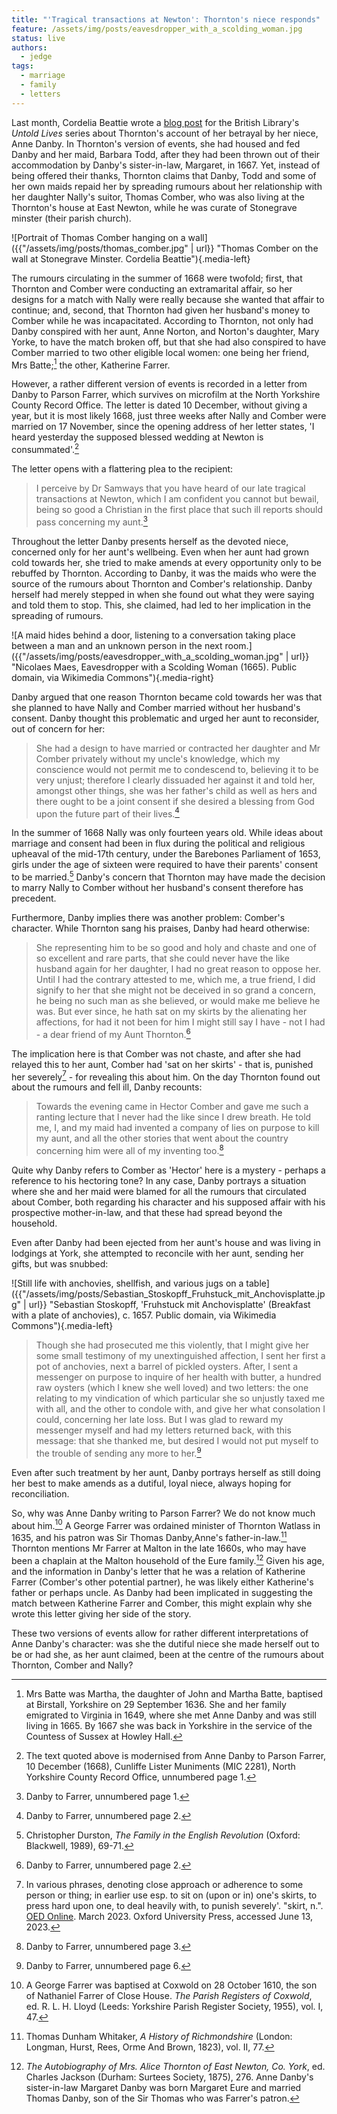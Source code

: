 ```yaml
---
title: "'Tragical transactions at Newton': Thornton's niece responds"
feature: /assets/img/posts/eavesdropper_with_a_scolding_woman.jpg
status: live
authors:
  - jedge
tags:
  - marriage
  - family
  - letters
---
```


Last month, Cordelia Beattie wrote a [blog post](https://blogs.bl.uk/untoldlives/2023/05/bringing-up-a-chicken-to-peck-out-their-eye-a-nieces-betrayal.html) for the British Library's *Untold Lives* series about Thornton's account of her betrayal by her niece, Anne Danby. In Thornton's version of events, she had housed and fed Danby and her maid, Barbara Todd, after they had been thrown out of their accommodation by Danby's sister-in-law, Margaret, in 1667. Yet, instead of being offered their thanks, Thornton claims that Danby, Todd and some of her own maids repaid her by spreading rumours about her relationship with her daughter Nally's suitor, Thomas Comber, who was also living at the Thornton's house at East Newton, while he was curate of Stonegrave minster (their parish church). 

![Portrait of Thomas Comber hanging on a wall]({{"/assets/img/posts/thomas_comber.jpg" | url}} "Thomas Comber on the wall at Stonegrave Minster. Cordelia Beattie"){.media-left}

The rumours circulating in the summer of 1668 were twofold; first, that Thornton and Comber were conducting an extramarital affair, so her designs for a match with Nally were really because she wanted that affair to continue; and, second, that Thornton had given her husband's money to Comber while he was incapacitated. According to Thornton, not only had Danby conspired with her aunt, Anne Norton, and Norton's daughter, Mary Yorke, to have the match broken off, but that she had also conspired to have Comber married to two other eligible local women: one being her friend, Mrs Batte;[^1] the other, Katherine Farrer.

However, a rather different version of events is recorded in a letter from Danby to Parson Farrer, which survives on microfilm at the North Yorkshire County Record Office. The letter is dated 10 December, without giving a year, but it is most likely 1668, just three weeks after Nally and Comber were married on 17 November, since the opening address of her letter states, 'I heard yesterday the supposed blessed wedding at Newton is consummated'.[^2]

The letter opens with a flattering plea to the recipient:

> I perceive by Dr Samways that you have heard of our late tragical transactions at Newton, which I am confident you cannot but bewail, being so good a Christian in the first place that such ill reports should pass concerning my aunt.[^3]

Throughout the letter Danby presents herself as the devoted niece, concerned only for her aunt's wellbeing. Even when her aunt had grown cold towards her, she tried to make amends at every opportunity only to be rebuffed by Thornton. According to Danby, it was the maids who were the source of the rumours about Thornton and Comber's relationship. Danby herself had merely stepped in when she found out what they were saying and told them to stop. This, she claimed, had led to her implication in the spreading of rumours.

![A maid hides behind a door, listening to a conversation taking place between a man and an unknown person in the next room.]({{"/assets/img/posts/eavesdropper_with_a_scolding_woman.jpg" | url}} "Nicolaes Maes, Eavesdropper with a Scolding Woman (1665). Public domain, via Wikimedia Commons"){.media-right}

Danby argued that one reason Thornton became cold towards her was that she planned to have Nally and Comber married without her husband's consent. Danby thought this problematic and urged her aunt to reconsider, out of concern for her:

> She had a design to have married or contracted her daughter and Mr Comber privately without my uncle's knowledge, which my conscience would not permit me to condescend to, believing it to be very unjust; therefore I clearly dissuaded her against it and told her, amongst other things, she was her father's child as well as hers and there ought to be a joint consent if she desired a blessing from God upon the future part of their lives.[^4]

In the summer of 1668 Nally was only fourteen years old. While ideas about marriage and consent had been in flux during the political and religious upheaval of the mid-17th century, under the Barebones Parliament of 1653, girls under the age of sixteen were required to have their parents' consent to be married.[^5] Danby's concern that Thornton may have made the decision to marry Nally to Comber without her husband's consent therefore has precedent.

Furthermore, Danby implies there was another problem: Comber's character. While Thornton sang his praises, Danby had heard otherwise:

> She representing him to be so good and holy and chaste and one of so excellent and rare parts, that she could never have the like husband again for her daughter, I had no great reason to oppose her. Until I had the contrary attested to me, which me, a true friend, I did signify to her that she might not be deceived in so grand a concern, he being no such man as she believed, or would make me believe he was. But ever since, he hath sat on my skirts by the alienating her affections, for had it not been for him I might still say I have - not I had - a dear friend of my Aunt Thornton.[^6]

The implication here is that Comber was not chaste, and after she had relayed this to her aunt, Comber had 'sat on her skirts' -  that is, punished her severely[^7] - for revealing this about him. On the day Thornton found out about the rumours and fell ill, Danby recounts:

> Towards the evening came in Hector Comber and gave me such a ranting lecture that I never had the like since I drew breath. He told me, I, and my maid had invented a company of lies on purpose to kill my aunt, and all the other stories that went about the country concerning him were all of my inventing too.[^8]

Quite why Danby refers to Comber as 'Hector' here is a mystery - perhaps a reference to his hectoring tone? In any case, Danby portrays a situation where she and her maid were blamed for all the rumours that circulated about Comber, both regarding his character and his supposed affair with his prospective mother-in-law, and that these had spread beyond the household.

Even after Danby had been ejected from her aunt's house and was living in lodgings at York, she attempted to reconcile with her aunt, sending her gifts, but was snubbed:

![Still life with anchovies, shellfish, and various jugs on a table]({{"/assets/img/posts/Sebastian_Stoskopff_Fruhstuck_mit_Anchovisplatte.jpg" | url}} "Sebastian Stoskopff, 'Fruhstuck mit Anchovisplatte' (Breakfast with a plate of anchovies), c. 1657. Public domain, via Wikimedia Commons"){.media-left}

> Though she had prosecuted me this violently, that I might give her some small testimony of my unextinguished affection, I sent her first a pot of anchovies, next a barrel of pickled oysters. After, I sent a messenger on purpose to inquire of her health with butter, a hundred raw oysters (which I knew she well loved) and two letters: the one relating to my vindication of which particular she so unjustly taxed me with all, and the other to condole with, and give her what consolation I could, concerning her late loss. But I was glad to reward my messenger myself and had my letters returned back, with this message: that she thanked me, but desired I would not put myself to the trouble of sending any more to her.[^9] 

Even after such treatment by her aunt, Danby portrays herself as still doing her best to make amends as a dutiful, loyal niece, always hoping for reconciliation.

So, why was Anne Danby writing to Parson Farrer? We do not know much about him.[^10] A George Farrer was ordained minister of Thornton Watlass in 1635, and his patron was Sir Thomas Danby,Anne's father-in-law.[^11] Thornton mentions Mr Farrer at Malton in the late 1660s, who may have been a chaplain at the Malton household of the Eure family.[^12] Given his age, and the information in Danby's letter that he was a relation of Katherine Farrer (Comber's other potential partner), he was likely either Katherine's father or perhaps uncle. As Danby had been implicated in suggesting the match between Katherine Farrer and Comber, this might explain why she wrote this letter giving her side of the story.

These two versions of events allow for rather different interpretations of Anne Danby's character: was she the dutiful niece she made herself out to be or had she, as her aunt claimed, been at the centre of the rumours about Thornton, Comber and Nally? 

[^1]: Mrs Batte was Martha, the daughter of John and Martha Batte, baptised at Birstall, Yorkshire on 29 September 1636. She and her family emigrated to Virginia in 1649, where she met Anne Danby and was still living in 1665. By 1667 she was back in Yorkshire in the service of the Countess of Sussex at Howley Hall. 

[^2]: The text quoted above is modernised from Anne Danby to Parson Farrer, 10 December (1668), Cunliffe Lister Muniments (MIC 2281), North Yorkshire County Record Office, unnumbered page 1.

[^3]: Danby to Farrer, unnumbered page 1.

[^4]: Danby to Farrer, unnumbered page 2.

[^5]: Christopher Durston, *The Family in the English Revolution* (Oxford: Blackwell, 1989), 69-71.

[^6]: Danby to Farrer, unnumbered page 2.

[^7]: In various phrases, denoting close approach or adherence to some person or thing; in earlier use esp. to sit on (upon or in) one's skirts, to press hard upon one, to deal heavily with, to punish severely'. "skirt, n.". [OED Online](https://www.oed.com/view/Entry/181021?rskey=6DA9uF&result=1). March 2023. Oxford University Press, accessed June 13, 2023.

[^8]: Danby to Farrer, unnumbered page 3.

[^9]: Danby to Farrer, unnumbered page 6.

[^10]: A George Farrer was baptised at Coxwold on 28 October 1610, the son of Nathaniel Farrer of Close House. *The Parish Registers of Coxwold*, ed. R. L. H. Lloyd (Leeds: Yorkshire Parish Register Society, 1955), vol. I, 47.

[^11]: Thomas Dunham Whitaker, *A History of Richmondshire* (London: Longman, Hurst, Rees, Orme And Brown, 1823), vol. II, 77.

[^12]: *The Autobiography of Mrs. Alice Thornton of East Newton, Co. York*, ed. Charles Jackson (Durham: Surtees Society, 1875), 276. Anne Danby's sister-in-law Margaret Danby was born Margaret Eure and married Thomas Danby, son of the Sir Thomas who was Farrer's patron.


